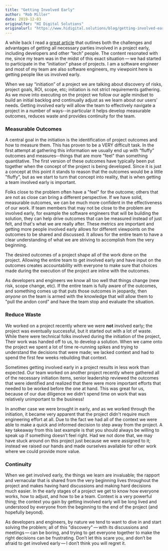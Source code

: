 ```yaml
---
title: "Getting Involved Early"
author: "Rob Miller"
date: 2019-12-03
originalfor: "HI Digital Solutions"
originalurl: "https://www.hidigital.solutions/blog/getting-involved-early/"
---
```


A while back I read a [great article](https://blog.prototypr.io/the-messy-shift-to-starting-together-61088323b896) that outlines both the challenges and advantages of getting all necessary parties involved in a project early, including developers and other “tech” people.  The content resonated with me, since my team was in the midst of this exact situation — we had started to participate in the “initiation” phase of projects.  I am a software engineer and most of my team are also software engineers, my viewpoint here is getting people like us involved early.  

When we say “initiation” of a project we are talking about discovery of risks, project goals, ROI, scope, etc; initiation is not strict requirements gathering.  As we move into executing on the project we follow our agile mindset to build an initial backlog and continually adjust as we learn about our users’ needs.  Getting involved early will allow the team to effectively navigate a project in a number of ways--in particular it helps develop measurable outcomes, reduces waste and provides continuity for the team.

### Measurable Outcomes

A central goal in the initiation is the identification of project outcomes and how to measure them.  This has proven to be a VERY difficult task.  In the first attempt at gathering this information we usually end up with “fluffy” outcomes and measures--things that are more "feel" than something quantitative.  The first version of these outcomes have typically been put together when the concept of the project is being developed.  Since it is just a concept at this point it stands to reason that the outcomes would be a little "fluffy", but as we start to turn that concept into reality, that is when getting a team involved early is important.  

Folks close to the problem often have a "feel" for the outcome; others that are not as close can bring a different perspective.  If we have solid, measurable outcomes, we can be much more confident in the effectiveness of our work.  If team members that may not be close to the problem are involved early, for example the software engineers that will be building the solution, they can help drive outcomes that can be measured instead of just felt, and that's what we are really after.  These metrics are important and getting more people involved early allows for different viewpoints on the outcomes to be shared and discussed.  It allows for the entire team to have a clear understanding of what we are striving to accomplish from the very beginning.

The desired outcomes of a project shape all of the work done on the project.  Allowing the entire team to get involved early and have input on the outcomes creates accountability with everyone to make sure that choices made during the execution of the project are inline with the outcomes.  

As developers and engineers we know all too well that things change (new risk, scope change, etc).  If the entire team is fully aware of the outcomes, and something comes up that puts those outcomes in jeopardy, then *anyone* on the team is armed with the knowledge that will allow them to "pull the andon cord" and have the team stop and evaluate the situation. 

### Reduce Waste

We worked on a project recently where we were **not** involved early; the project was eventually successful, but it started out with a lot of waste.  While there were technical folks involved during the initiation of the project, Their work was handed off to us, to develop a solution. When we came onto the project we spent a lot of time re-running spikes and trying to understand the decisions that were made; we lacked context and had to spend the first few weeks rebuilding that context.   

Sometimes getting involved early in a project results in less work than expected.  Our team worked on another project recently where gathered all of the necessary initiation items, senior leadership reviewed the outcomes that were identified and realized that there were more important efforts that needed to be worked before the one at hand.  This was great for us, because of our due diligence we didn’t spend time on work that was relatively unimportant to the business!

In another case we were brought in early, and as we worked through the initiation, it became very apparent that 
the project didn't require much engineering effort at all.  Due to the fact we had all of the context we were able to make a quick and informed decision to step away from the project.  A key takeaway from this last example is that you should always be willing to speak up if something doesn’t feel right. Had we not done that, we may have stuck around on this project just because we were assigned to it; instead we raised our hands and made ourselves available for other work where we could provide more value. 

### Continuity

When we get involved early, the things we learn are invaluable; the rapport and vernacular that is shared from the very beginning lives throughout the project and makes having hard discussions and making hard decisions much easier.  In the early stages of a project we get to know how everyone works, how to adjust, and how to be a team.  Context is a very powerful thing; the context you gain by getting involved early will be long lived and understood by everyone from the beginning to the end of the project (and hopefully beyond).  

As developers and engineers, by nature we tend to want to dive in and start solving the problem; all of this "discovery" — with its discussions and meetings — can be boring, and trying to get everyone together to make the right decisions can be frustrating.  Don’t let this scare you, and don’t be afraid to get involved early — I don’t think you will regret it. 
